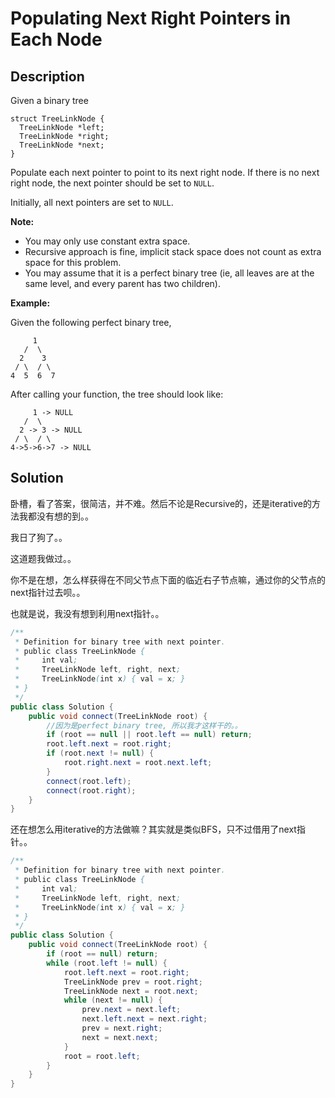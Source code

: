 # Populating Next Right Pointers in Each Node

## Description

Given a binary tree

```text
struct TreeLinkNode {
  TreeLinkNode *left;
  TreeLinkNode *right;
  TreeLinkNode *next;
}
```

Populate each next pointer to point to its next right node. If there is no next right node, the next pointer should be set to `NULL`.

Initially, all next pointers are set to `NULL`.

**Note:**

* You may only use constant extra space.
* Recursive approach is fine, implicit stack space does not count as extra space for this problem.
* You may assume that it is a perfect binary tree \(ie, all leaves are at the same level, and every parent has two children\).

**Example:**

Given the following perfect binary tree,

```text
     1
   /  \
  2    3
 / \  / \
4  5  6  7
```

After calling your function, the tree should look like:

```text
     1 -> NULL
   /  \
  2 -> 3 -> NULL
 / \  / \
4->5->6->7 -> NULL
```

## Solution

卧槽，看了答案，很简洁，并不难。然后不论是Recursive的，还是iterative的方法我都没有想的到。。

我日了狗了。。

这道题我做过。。

你不是在想，怎么样获得在不同父节点下面的临近右子节点嘛，通过你的父节点的next指针过去呗。。

也就是说，我没有想到利用next指针。。

```java
/**
 * Definition for binary tree with next pointer.
 * public class TreeLinkNode {
 *     int val;
 *     TreeLinkNode left, right, next;
 *     TreeLinkNode(int x) { val = x; }
 * }
 */
public class Solution {
    public void connect(TreeLinkNode root) {
        //因为是perfect binary tree, 所以我才这样干的。。
        if (root == null || root.left == null) return;
        root.left.next = root.right;
        if (root.next != null) {
            root.right.next = root.next.left;
        }
        connect(root.left);
        connect(root.right);
    }
}
```

还在想怎么用iterative的方法做嘛？其实就是类似BFS，只不过借用了next指针。。

```java
/**
 * Definition for binary tree with next pointer.
 * public class TreeLinkNode {
 *     int val;
 *     TreeLinkNode left, right, next;
 *     TreeLinkNode(int x) { val = x; }
 * }
 */
public class Solution {
    public void connect(TreeLinkNode root) {
        if (root == null) return;
        while (root.left != null) {
            root.left.next = root.right;
            TreeLinkNode prev = root.right;
            TreeLinkNode next = root.next;
            while (next != null) {
                prev.next = next.left;
                next.left.next = next.right;
                prev = next.right;
                next = next.next;
            }
            root = root.left;
        }
    }
}
```

